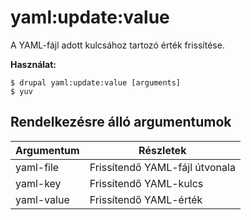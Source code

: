 # yaml:update:value
A YAML-fájl adott kulcsához tartozó érték frissítése.

**Használat:**
```
$ drupal yaml:update:value [arguments]
$ yuv  
```

## Rendelkezésre álló argumentumok
Argumentum | Részletek
---------|-------------
yaml-file | Frissítendő YAML-fájl útvonala
yaml-key | Frissítendő YAML-kulcs
yaml-value | Frissítendő YAML-érték
